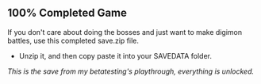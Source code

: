 ## 100% Completed Game

If you don't care about doing the bosses and just want to make digimon battles, use this completed save.zip file.

- Unzip it, and then copy paste it into your SAVEDATA folder.

*This is the save from my betatesting's playthrough, everything is unlocked.*

